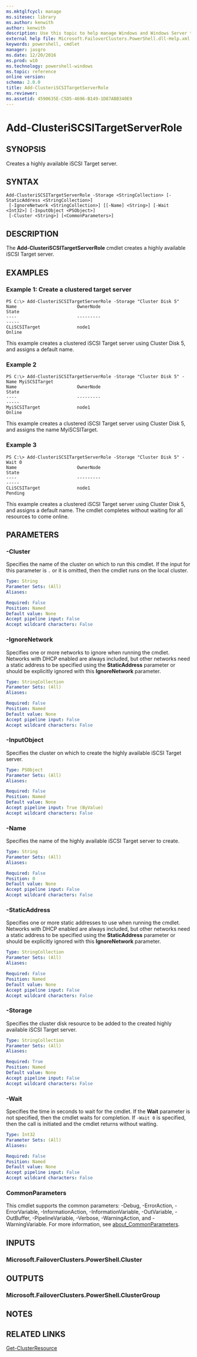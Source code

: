 ```yaml
---
ms.mktglfcycl: manage
ms.sitesec: library
ms.author: kenwith
author: kenwith
description: Use this topic to help manage Windows and Windows Server technologies with Windows PowerShell.
external help file: Microsoft.FailoverClusters.PowerShell.dll-Help.xml
keywords: powershell, cmdlet
manager: jasgro
ms.date: 12/20/2016
ms.prod: w10
ms.technology: powershell-windows
ms.topic: reference
online version: 
schema: 2.0.0
title: Add-ClusteriSCSITargetServerRole
ms.reviewer:
ms.assetid: 4590635E-C5D5-4696-B149-1D87ABB340E9
---
```


# Add-ClusteriSCSITargetServerRole

## SYNOPSIS
Creates a highly available iSCSI Target server.

## SYNTAX

```
Add-ClusteriSCSITargetServerRole -Storage <StringCollection> [-StaticAddress <StringCollection>]
 [-IgnoreNetwork <StringCollection>] [[-Name] <String>] [-Wait <Int32>] [-InputObject <PSObject>]
 [-Cluster <String>] [<CommonParameters>]
```

## DESCRIPTION
The **Add-ClusteriSCSITargetServerRole** cmdlet creates a highly available iSCSI Target server.

## EXAMPLES

### Example 1: Create a clustered target server
```
PS C:\> Add-ClusteriSCSITargetServerRole -Storage "Cluster Disk 5"
Name                       OwnerNode                                      State 
----                       ---------                                      ----- 
CLiSCSITarget              node1                                          Online
```

This example creates a clustered iSCSI Target server using Cluster Disk 5, and assigns a default name.

### Example 2
```
PS C:\> Add-ClusteriSCSITargetServerRole -Storage "Cluster Disk 5" -Name MyiSCSITarget
Name                       OwnerNode                                      State 
----                       ---------                                      ----- 
MyiSCSITarget              node1                                          Online
```

This example creates a clustered iSCSI Target server using Cluster Disk 5, and assigns the name MyiSCSITarget.

### Example 3
```
PS C:\> Add-ClusteriSCSITargetServerRole -Storage "Cluster Disk 5" -Wait 0
Name                       OwnerNode                                      State 
----                       ---------                                      ----- 
CLiSCSITarget              node1                                          Pending
```

This example creates a clustered iSCSI Target server using Cluster Disk 5, and assigns a default name.
The cmdlet completes without waiting for all resources to come online.

## PARAMETERS

### -Cluster
Specifies the name of the cluster on which to run this cmdlet.
If the input for this parameter is `.` or it is omitted, then the cmdlet runs on the local cluster.

```yaml
Type: String
Parameter Sets: (All)
Aliases: 

Required: False
Position: Named
Default value: None
Accept pipeline input: False
Accept wildcard characters: False
```

### -IgnoreNetwork
Specifies one or more networks to ignore when running the cmdlet.
Networks with DHCP enabled are always included, but other networks need a static address to be specified using the **StaticAddress** parameter or should be explicitly ignored with this **IgnoreNetwork** parameter.

```yaml
Type: StringCollection
Parameter Sets: (All)
Aliases: 

Required: False
Position: Named
Default value: None
Accept pipeline input: False
Accept wildcard characters: False
```

### -InputObject
Specifies the cluster on which to create the highly available iSCSI Target server.

```yaml
Type: PSObject
Parameter Sets: (All)
Aliases: 

Required: False
Position: Named
Default value: None
Accept pipeline input: True (ByValue)
Accept wildcard characters: False
```

### -Name
Specifies the name of the highly available iSCSI Target server to create.

```yaml
Type: String
Parameter Sets: (All)
Aliases: 

Required: False
Position: 0
Default value: None
Accept pipeline input: False
Accept wildcard characters: False
```

### -StaticAddress
Specifies one or more static addresses to use when running the cmdlet.
Networks with DHCP enabled are always included, but other networks need a static address to be specified using the **StaticAddress** parameter or should be explicitly ignored with this **IgnoreNetwork** parameter.

```yaml
Type: StringCollection
Parameter Sets: (All)
Aliases: 

Required: False
Position: Named
Default value: None
Accept pipeline input: False
Accept wildcard characters: False
```

### -Storage
Specifies the cluster disk resource to be added to the created highly available iSCSI Target server.

```yaml
Type: StringCollection
Parameter Sets: (All)
Aliases: 

Required: True
Position: Named
Default value: None
Accept pipeline input: False
Accept wildcard characters: False
```

### -Wait
Specifies the time in seconds to wait for the cmdlet.
If the **Wait** parameter is not specified, then the cmdlet waits for completion.
If `-Wait 0` is specified, then the call is initiated and the cmdlet returns without waiting.

```yaml
Type: Int32
Parameter Sets: (All)
Aliases: 

Required: False
Position: Named
Default value: None
Accept pipeline input: False
Accept wildcard characters: False
```

### CommonParameters
This cmdlet supports the common parameters: -Debug, -ErrorAction, -ErrorVariable, -InformationAction, -InformationVariable, -OutVariable, -OutBuffer, -PipelineVariable, -Verbose, -WarningAction, and -WarningVariable. For more information, see [about_CommonParameters](http://go.microsoft.com/fwlink/?LinkID=113216).

## INPUTS

### Microsoft.FailoverClusters.PowerShell.Cluster

## OUTPUTS

### Microsoft.FailoverClusters.PowerShell.ClusterGroup

## NOTES

## RELATED LINKS

[Get-ClusterResource](./Get-ClusterResource.md)
